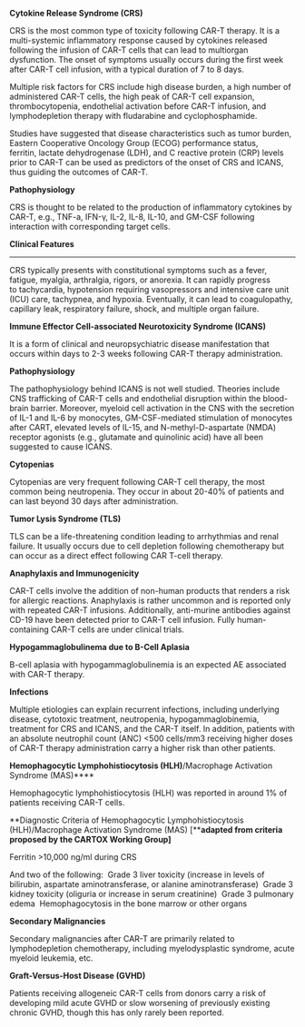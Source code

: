 **Cytokine Release Syndrome (CRS)**

CRS is the most common type of toxicity following CAR-T therapy. It is a multi-systemic inflammatory response caused by cytokines released following the infusion of CAR-T cells that can lead to multiorgan dysfunction. The onset of symptoms usually occurs during the first week after CAR-T cell infusion, with a typical duration of 7 to 8 days.

Multiple risk factors for CRS include high disease burden, a high number of administered CAR-T cells, the high peak of CAR-T cell expansion, thrombocytopenia, endothelial activation before CAR-T infusion, and lymphodepletion therapy with fludarabine and cyclophosphamide.

Studies have suggested that disease characteristics such as tumor burden, Eastern Cooperative Oncology Group (ECOG) performance status, ferritin, lactate dehydrogenase (LDH), and C reactive protein (CRP) levels prior to CAR-T can be used as predictors of the onset of CRS and ICANS, thus guiding the outcomes of CAR-T.

**Pathophysiology**

CRS is thought to be related to the production of inflammatory cytokines by CAR-T, e.g., TNF-a, IFN-γ, IL-2, IL-8, IL-10, and GM-CSF following interaction with corresponding target cells.

**Clinical Features**
****

CRS typically presents with constitutional symptoms such as a fever, fatigue, myalgia, arthralgia, rigors, or anorexia. It can rapidly progress to tachycardia, hypotension requiring vasopressors and intensive care unit (ICU) care, tachypnea, and hypoxia. Eventually, it can lead to coagulopathy, capillary leak, respiratory failure, shock, and multiple organ failure.

**Immune Effector Cell-associated Neurotoxicity Syndrome (ICANS)**

It is a form of clinical and neuropsychiatric disease manifestation that occurs within days to 2-3 weeks following CAR-T therapy administration.

**Pathophysiology**

The pathophysiology behind ICANS is not well studied. Theories include CNS trafficking of CAR-T cells and endothelial disruption within the blood-brain barrier. Moreover, myeloid cell activation in the CNS with the secretion of IL-1 and IL-6 by monocytes, GM-CSF-mediated stimulation of monocytes after CART, elevated levels of IL-15, and N-methyl-D-aspartate (NMDA) receptor agonists (e.g., glutamate and quinolinic acid) have all been suggested to cause ICANS.

**Cytopenias**

Cytopenias are very frequent following CAR-T cell therapy, the most common being neutropenia. They occur in about 20-40% of patients and can last beyond 30 days after administration.

**Tumor Lysis Syndrome (TLS)**

TLS can be a life-threatening condition leading to arrhythmias and renal failure. It usually occurs due to cell depletion following chemotherapy but can occur as a direct effect following CAR T-cell therapy.

**Anaphylaxis and Immunogenicity**

CAR-T cells involve the addition of non-human products that renders a risk for allergic reactions. Anaphylaxis is rather uncommon and is reported only with repeated CAR-T infusions. Additionally, anti-murine antibodies against CD-19 have been detected prior to CAR-T cell infusion. Fully human-containing CAR-T cells are under clinical trials.

**Hypogammaglobulinema due to B-Cell Aplasia**

B-cell aplasia with hypogammaglobulinemia is an expected AE associated with CAR-T therapy.

**Infections**

Multiple etiologies can explain recurrent infections, including underlying disease, cytotoxic treatment, neutropenia, hypogammaglobinemia, treatment for CRS and ICANS, and the CAR-T itself. In addition, patients with an absolute neutrophil count (ANC) <500 cells/mm3 receiving higher doses of CAR-T therapy administration carry a higher risk than other patients.

**Hemophagocytic Lymphohistiocytosis (HLH)**/Macrophage Activation Syndrome (MAS)****

Hemophagocytic lymphohistiocytosis (HLH) was reported in around 1% of patients receiving CAR-T cells.

**Diagnostic Criteria of Hemophagocytic Lymphohistiocytosis (HLH)/Macrophage Activation Syndrome (MAS) [****adapted from criteria proposed by the CARTOX Working Group]**

Ferritin >10,000 ng/ml during CRS

And two of the following:  Grade 3 liver toxicity (increase in levels of bilirubin, aspartate aminotransferase, or alanine aminotransferase)  Grade 3 kidney toxicity (oliguria or increase in serum creatinine)  Grade 3 pulmonary edema  Hemophagocytosis in the bone marrow or other organs

**Secondary Malignancies**

Secondary malignancies after CAR-T are primarily related to lymphodepletion chemotherapy, including myelodysplastic syndrome, acute myeloid leukemia, etc.

**Graft-Versus-Host Disease (GVHD)**

Patients receiving allogeneic CAR-T cells from donors carry a risk of developing mild acute GVHD or slow worsening of previously existing chronic GVHD, though this has only rarely been reported.